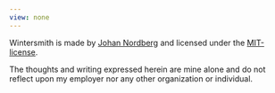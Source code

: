 ```yaml
---
view: none
---
```


Wintersmith is made by [Johan Nordberg][1] and licensed under the [MIT-license][2].

The thoughts and writing expressed herein are mine alone and do not reflect upon my employer nor any other organization or individual.


[1]: http://johan-nordberg.com
[2]: http://opensource.org/licenses/MIT
